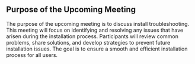 ## Purpose of the Upcoming Meeting

The purpose of the upcoming meeting is to discuss install troubleshooting. This meeting will focus on identifying and resolving any issues that have arisen during the installation process. Participants will review common problems, share solutions, and develop strategies to prevent future installation issues. The goal is to ensure a smooth and efficient installation process for all users.